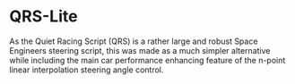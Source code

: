 # QRS-Lite
As the Quiet Racing Script (QRS) is a rather large and robust Space Engineers steering script, this was made as a much simpler alternative while including the main car performance enhancing feature of the n-point linear interpolation steering angle control.
